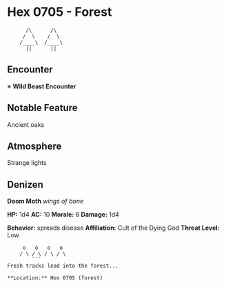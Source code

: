 # Hex 0705 - Forest
```
      /\      /\
     /  \    /  \
    /____\  /____\
      ||      ||
```

## Encounter

※ **Wild Beast Encounter**

## Notable Feature

Ancient oaks

## Atmosphere

Strange lights

## Denizen

**Doom Moth**
*wings of bone*

**HP:** 1d4 **AC:** 10 **Morale:** 6
**Damage:** 1d4

**Behavior:** spreads disease
**Affiliation:** Cult of the Dying God
**Threat Level:** Low

```
     o   o   o   o
    / \ / \ / \ / \
        ```
Fresh tracks lead into the forest...

**Location:** Hex 0705 (forest)
